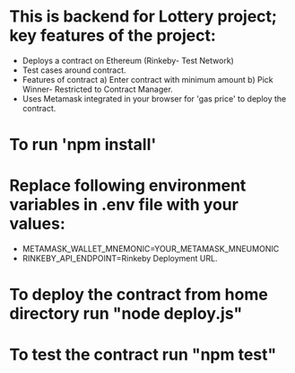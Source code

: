 # This is backend for Lottery project; key features of the project:
- Deploys a contract on Ethereum (Rinkeby- Test Network)
- Test cases around contract.
- Features of contract a) Enter contract with minimum amount b) Pick Winner- Restricted to Contract Manager.
- Uses Metamask integrated in your browser for 'gas price' to deploy the contract.


# To run 'npm install'
# Replace following environment variables in .env file with your values:
- METAMASK_WALLET_MNEMONIC=YOUR_METAMASK_MNEUMONIC
- RINKEBY_API_ENDPOINT=Rinkeby Deployment URL.

# To deploy the contract from home directory run "node deploy.js"
# To test the contract run "npm test" 
